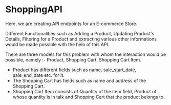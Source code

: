# ShoppingAPI

Here, we are creating API endpoints for an E-commerce Store. 

Different Functionalities such as Adding a Product, Updating Product's Details, Filtering for a Product and extracting various other informations would be made possible with the helo of this API.

There are three models for this problem with whom the interaction would be possible, namely :- Product, Shopping Cart, Shopping Cart Item.

- Product has different fields such as name, sale_start_date, sale_end_date etc. for it. 
- The Shopping Cart has fields such as name and address of the Shopping Cart. 
- Shopping Cart Item consists of Quantity of the item field, Product of whose quantity is in talk and Shopping Cart that the product belongs to. 

